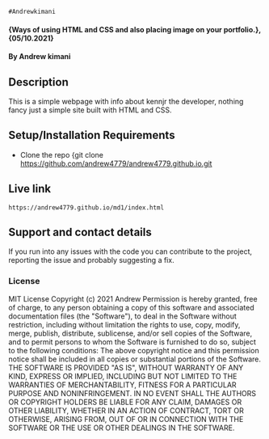     #Andrewkimani
#### {Ways of using HTML and CSS and also placing image on your portfolio.}, {05/10.2021}
#### By Andrew kimani
## Description
This is a simple webpage with info about kennjr the developer, nothing fancy just a simple site built with HTML and CSS.
## Setup/Installation Requirements
* Clone the repo {git clone   https://github.com/andrew4779/andrew4779.github.io.git    
## Live link
    https://andrew4779.github.io/md1/index.html
## Support and contact details
If you run into any issues with the code you can contribute to the project, reporting the issue and probably suggesting a fix.
### License
MIT License
Copyright (c) 2021 Andrew
Permission is hereby granted, free of charge, to any person obtaining a copy
of this software and associated documentation files (the "Software"), to deal
in the Software without restriction, including without limitation the rights
to use, copy, modify, merge, publish, distribute, sublicense, and/or sell
copies of the Software, and to permit persons to whom the Software is
furnished to do so, subject to the following conditions:
The above copyright notice and this permission notice shall be included in all
copies or substantial portions of the Software.
THE SOFTWARE IS PROVIDED "AS IS", WITHOUT WARRANTY OF ANY KIND, EXPRESS OR
IMPLIED, INCLUDING BUT NOT LIMITED TO THE WARRANTIES OF MERCHANTABILITY,
FITNESS FOR A PARTICULAR PURPOSE AND NONINFRINGEMENT. IN NO EVENT SHALL THE
AUTHORS OR COPYRIGHT HOLDERS BE LIABLE FOR ANY CLAIM, DAMAGES OR OTHER
LIABILITY, WHETHER IN AN ACTION OF CONTRACT, TORT OR OTHERWISE, ARISING FROM,
OUT OF OR IN CONNECTION WITH THE SOFTWARE OR THE USE OR OTHER DEALINGS IN THE
SOFTWARE.